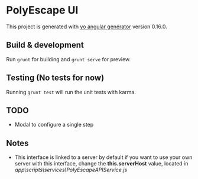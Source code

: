 # PolyEscape UI

This project is generated with [yo angular generator](https://github.com/yeoman/generator-angular)
version 0.16.0.

## Build & development

Run `grunt` for building and `grunt serve` for preview.

## Testing (No tests for now)

Running `grunt test` will run the unit tests with karma.

## TODO

- Modal to configure a single step

## Notes

- This interface is linked to a server by default if you want to use your own server with this interface, change the **this.serverHost** value, located in *app\scripts\services\PolyEscapeAPIService.js*
